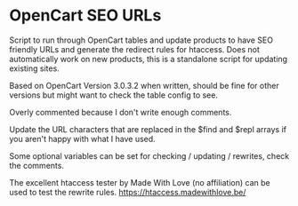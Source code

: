 # OpenCart SEO URLs
Script to run through OpenCart tables and update products to have SEO friendly URLs and generate the redirect rules for htaccess. Does not automatically work on new products, this is a standalone script for updating existing sites.

Based on OpenCart Version 3.0.3.2 when written, should be fine for other versions but might want to check the table config to see.

Overly commented because I don't write enough comments.

Update the URL characters that are replaced in the $find and $repl arrays if you aren't happy with what I have used.

Some optional variables can be set for checking / updating / rewrites, check the comments.

The excellent htaccess tester by Made With Love (no affiliation) can be used to test the rewrite rules.
https://htaccess.madewithlove.be/
